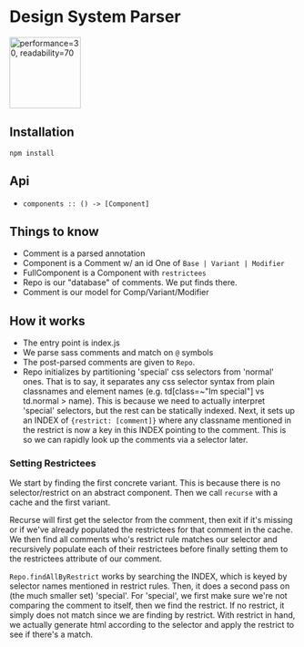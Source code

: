# Design System Parser

<img src="https://portioncontrol.herokuapp.com/pie.png?size=250x250&performance=30&readabilty=70" alt="performance=30, readability=70" width=125 height=125 />

## Installation

`npm install`

## Api

  * `components :: () -> [Component]`

## Things to know
  * Comment is a parsed annotation
  * Component is a Comment w/ an id
    One of `Base | Variant | Modifier`
  * FullComponent is a Component with `restrictees`
  * Repo is our "database" of comments. We put finds there.
  * Comment is our model for Comp/Variant/Modifier

## How it works

  * The entry point is index.js
  * We parse sass comments and match on `@` symbols
  * The post-parsed comments are given to `Repo`.
  * Repo initializes by partitioning 'special' css selectors from 'normal' ones. That is to say, it separates any css selector syntax from plain classnames and element names (e.g. td[class=~"Im special"] vs td.normal > name). This is because we need to actually interpret 'special' selectors, but the rest can be statically indexed. Next, it sets up an INDEX of `{restrict: [comment]}` where any classname mentioned in the restrict is now a key in this INDEX pointing to the comment. This is so we can rapidly look up the comments via a selector later.

### Setting Restrictees
We start by finding the first concrete variant. This is because there is no selector/restrict on an abstract component. Then we call `recurse` with a cache and the first variant.

Recurse will first get the selector from the comment, then exit if it's missing or if we've already populated the restrictees for that comment in the cache. We then find all comments who's restrict rule matches our selector and recursively populate each of their restrictees before finally setting them to the restrictees attribute of our comment.

`Repo.findAllByRestrict` works by searching the INDEX, which is keyed by selector names mentioned in restrict rules. Then, it does a second pass on (the much smaller set) 'special'. For 'special', we first make sure we're not comparing the comment to itself, then we find the restrict. If no restrict, it simply does not match since we are finding by restrict. With restrict in hand, we actually generate html according to the selector and apply the restrict to see if there's a match.


